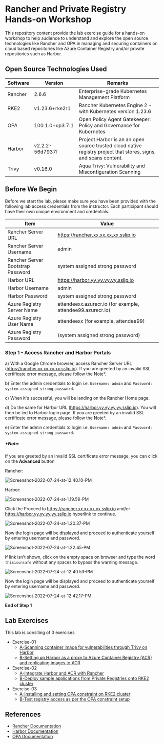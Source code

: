 # Rancher and Private Registry Hands-on Workshop
This repository content provide the lab exercise guide for a hands-on workshop to help audience to understand and explore the open source technologies like Rancher and OPA in managing and securing containers on cloud based repositories like Azure Container Registry and/or private repositories such as Harbor.



## Open Source Technologies Used

| Software | Version         | Remarks                                                      |
| -------- | --------------- | ------------------------------------------------------------ |
| Rancher  | 2.6.6           | Enterprise-grade Kubernetes Management Platform              |
| RKE2     | v1.23.6+rke2r1  | Rancher Kubernetes Engine 2 - with Kubernetes version 1.23.6 |
| OPA      | 100.1.0+up3.7.1 | Open Policy Agent Gatekeeper: Policy and Governance for Kubernetes |
| Harbor   | v2.2.2-56d7937f | Project Harbor is an an open source trusted cloud native registry project that stores, signs, and scans content. |
| Trivy    | v0.16.0         | Aqua Trivy: Vulnerability and Misconfiguration Scanning      |



## Before We Begin

Before we start the lab, please make sure you have been provided with the following lab access credentials from the instructor. Each participant should have their own unique environment and credentials.

| Item                              | Value                                                      |
| --------------------------------- | ---------------------------------------------------------- |
| Rancher Server URL                | https://rancher.xx.xx.xx.xx.sslip.io                       |
| Rancher Server Username           | admin                                                      |
| Rancher Server Bootstrap Password | system assigned strong password                            |
| Harbor URL                        | https://harbor.yy.yy.yy.yy.sslip.io                        |
| Harbor Username                   | admin                                                      |
| Harbor Password                   | system assigned strong password                            |
| Azure Registry Server Name        | attendeexx.azurecr.io (for example, attendee99.azurecr.io) |
| Azure Registry User Name          | attendeexx (for example, attendee99)                       |
| Azure Registry Password           | (system assigned strong password)                          |



### Step 1 - Access Rancher and Harbor Portals

a) With a Google Chrome browser, access Rancher Server URL (https://rancher.xx.xx.xx.xx.sslip.io). If you are greeted by an invalid SSL certificate error message, please follow the Note*.

b) Enter the admin credentials to login i.e. `Username: admin`  and `Password: system assigned strong password`. 

c) When it's successful, you will be landing on the Rancher Home page. 

d) Do the same for Harbor URL (https://harbor.yy.yy.yy.yy.sslip.io). You will then be led to Harbor login page. If you are greeted by an invalid SSL certificate error message, please follow the Note*.

e) Enter the admin credentials to login i.e. `Username: admin`  and `Password: system assigned strong password`. 

##### *Note: 

If you are greeted by an invalid SSL certificate error message, you can click on the **Advanced** button

Rancher:

![Screenshot-2022-07-24-at-12.40.10-PM](images/Screenshot-2022-07-24-at-12.40.10-PM.png)

Harbor:

![Screenshot-2022-07-24-at-1.19.59-PM](images/Screenshot-2022-07-24-at-1.19.59-PM.png)

Click the Proceed to https://rancher.xx.xx.xx.xx.sslip.io and/or https://harbor.yy.yy.yy.yy.sslip.io hyperlink to continue. 

![Screenshot-2022-07-24-at-1.20.37-PM](images/Screenshot-2022-07-24-at-1.20.37-PM.png)

Now the login page will be displayed and proceed to authenticate yourself by entering username and password.

![Screenshot-2022-07-24-at-1.22.45-PM](images/Screenshot-2022-07-24-at-1.22.45-PM.png)

If link isn't shown, click on the empty space on browser and type the word `thisisunsafe` without any spaces to bypass the warning message. 

![Screenshot-2022-07-24-at-12.40.53-PM](images/Screenshot-2022-07-24-at-12.40.53-PM.png)

Now the login page will be displayed and proceed to authenticate yourself by entering username and password.

![Screenshot-2022-07-24-at-12.42.17-PM](images/Screenshot-2022-07-24-at-12.42.17-PM.png)

**End of Step 1**



## Lab Exercises

This lab is consiting of 3 exercises 

* Exercise-01
  * [A-Scanning container image for vulnerabilities through Trivy on Harbor](https://github.com/dsohk/rancher-private-registry-workshop/blob/main/docs/Exercise-01A-ScanContainerImages.md)
  * [B-Setting up Harbor as a proxy to Azure Container Registry (ACR) and replicating images to ACR](https://github.com/dsohk/rancher-private-registry-workshop/blob/main/docs/Exercise-01B-SetupHarborProxyReplicateACR.md)
* Exercise-02
  * [A-Integrate Harbor and ACR with Rancher](https://github.com/dsohk/rancher-private-registry-workshop/blob/main/docs/Exercise-02A-IntegrateHarborACRwithRancher.md)
  * [B-Deploy sample applications from Private Registries onto RKE2 cluster ](https://github.com/dsohk/rancher-private-registry-workshop/blob/main/docs/Exercise-02B-DeploySampleApplication.md)
* Exercise-03
  * [A-Installing and setting OPA constraint on RKE2 cluster](https://github.com/dsohk/rancher-private-registry-workshop/blob/main/docs/Exercise-03A-InstallOPA.md)
  * [B-Test registry access as per the OPA constraint setup](https://github.com/dsohk/rancher-private-registry-workshop/blob/main/docs/Exercise-03B-TestOPAConstraint.md)

## References

* [Rancher Documentation](https://rancher.com/docs/rancher/v2.6/en/)
* [Harbor Documentation](https://goharbor.io/docs/2.2.0/)
* [OPA Documentation](https://www.openpolicyagent.org/docs/latest/)

